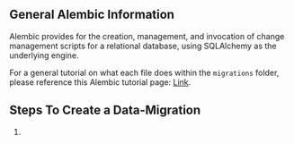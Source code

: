 ## General Alembic Information
Alembic provides for the creation, management, and invocation of change management scripts for a relational database, using SQLAlchemy as the underlying engine.

For a general tutorial on what each file does within the `migrations` folder, please reference this Alembic tutorial page: [Link](https://alembic.sqlalchemy.org/en/latest/tutorial.html).

## Steps To Create a Data-Migration
1.
